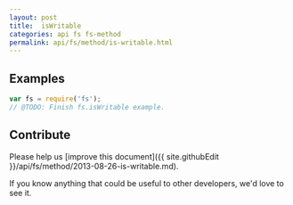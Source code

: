 ```yaml
---
layout: post
title:  isWritable
categories: api fs fs-method
permalink: api/fs/method/is-writable.html
---
```


## Examples

```javascript
var fs = require('fs');
// @TODO: Finish fs.isWritable example.
```

## Contribute

Please help us [improve this document]({{ site.githubEdit }}/api/fs/method/2013-08-26-is-writable.md).

If you know anything that could be useful to other developers, we'd love to see it.



